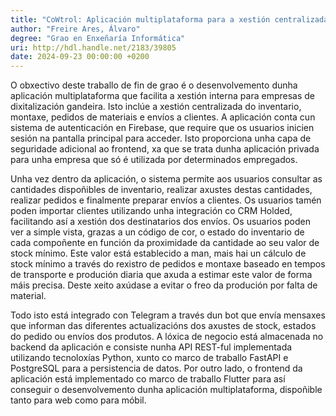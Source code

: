 ```yaml
---
title: "CoWtrol: Aplicación multiplataforma para a xestión centralizada do stock, montaxe e envíos en empresas"
author: "Freire Ares, Álvaro"
degree: "Grao en Enxeñaría Informática"
uri: http://hdl.handle.net/2183/39805
date: 2024-09-23 00:00:00 +0200
---
```

O obxectivo deste traballo de fin de grao é o desenvolvemento dunha aplicación multiplataforma que facilita a xestión interna para empresas de dixitalización gandeira. Isto inclúe a xestión centralizada do inventario, montaxe, pedidos de materiais e envíos a clientes. A aplicación conta cun sistema de autenticación en Firebase, que require que os usuarios inicien sesión na pantalla principal para acceder. Isto proporciona unha capa de seguridade adicional ao frontend, xa que se trata dunha aplicación privada para unha empresa que só é utilizada por determinados empregados.

Unha vez dentro da aplicación, o sistema permite aos usuarios consultar as cantidades dispoñibles de inventario, realizar axustes destas cantidades, realizar pedidos e finalmente preparar envíos a clientes. Os usuarios tamén poden importar clientes utilizando unha integración co CRM Holded, facilitando así a xestión dos destinatarios dos envíos. Os usuarios poden ver a simple vista, grazas a un código de cor, o estado do inventario de cada compoñente en función da proximidade da cantidade ao seu valor de stock mínimo. Este valor está establecido a man, mais hai un cálculo de stock mínimo a través do rexistro de pedidos e montaxe baseado en tempos de transporte e produción diaria que axuda a estimar este valor de forma máis precisa. Deste xeito axúdase a evitar o freo da produción por falta de material.

Todo isto está integrado con Telegram a través dun bot que envía mensaxes que informan das diferentes actualizacións dos axustes de stock, estados do pedido ou envíos dos produtos. A lóxica de negocio está almacenada no backend da aplicación e consiste nunha API REST-ful implementada utilizando tecnoloxías Python, xunto co marco de traballo FastAPI e PostgreSQL para a persistencia de datos. Por outro lado, o frontend da aplicación está implementado co marco de traballo Flutter para así conseguir o desenvolvemento dunha aplicación multiplataforma, dispoñible tanto para web como para móbil.
